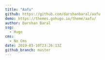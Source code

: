 ```yaml
---
title: "Aafu"
github: https://github.com/darshanbaral/aafu
demo: https://themes.gohugo.io/theme/aafu/
author: Darshan Baral
ssg:
  - Hugo
cms:
  - No Cms
date: 2019-03-10T23:26:13Z
github_branch: master
---
```

